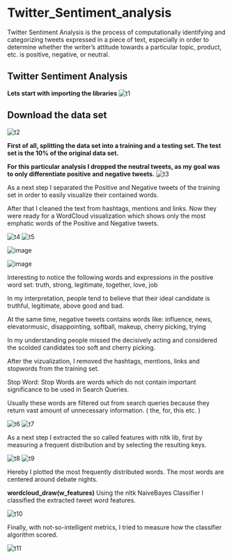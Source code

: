 # Twitter_Sentiment_analysis
Twitter Sentiment Analysis is the process of computationally identifying and categorizing tweets expressed in a piece of text, especially in order to determine whether the writer’s attitude towards a particular topic, product, etc. is positive, negative, or neutral.

## Twitter Sentiment Analysis

**Lets start with importing the libraries**
![t1](https://user-images.githubusercontent.com/95492893/144718252-bf442964-e5f1-42ac-b400-8d9649cfc80a.PNG)

## Download the data set

![t2](https://user-images.githubusercontent.com/95492893/144718280-c3e713c9-7918-4df6-9cd4-3d673ebd8230.PNG)

**First of all, splitting the data set into a training and a testing set. The test set is the 10% of the original data set.**

**For this particular analysis I dropped the neutral tweets, as my goal was to only differentiate positive and negative tweets.**
![t3](https://user-images.githubusercontent.com/95492893/144718324-22c0ae7b-a806-4152-8c21-174095666fb3.PNG)

As a next step I separated the Positive and Negative tweets of the training set in order to easily visualize their contained words.

After that I cleaned the text from hashtags, mentions and links. Now they were ready for a WordCloud visualization which shows only the most emphatic words of the Positive and Negative tweets.

![t4](https://user-images.githubusercontent.com/95492893/144718375-a892ecaf-7828-4f22-8f36-bec8d3b9ab19.PNG)
![t5](https://user-images.githubusercontent.com/95492893/144718405-adac097b-0781-4b22-83cd-ba742627c1e3.PNG)

![image](https://user-images.githubusercontent.com/95492893/144718413-0067b4b3-009e-4ff4-9551-9352ec0009b2.png)

![image](https://user-images.githubusercontent.com/95492893/144718422-b95755b2-300f-4dbf-ad70-ef9ab37378e4.png)

Interesting to notice the following words and expressions in the positive word set: truth, strong, legitimate, together, love, job

In my interpretation, people tend to believe that their ideal candidate is truthful, legitimate, above good and bad.

At the same time, negative tweets contains words like: influence, news, elevatormusic, disappointing, softball, makeup, cherry picking, trying

In my understanding people missed the decisively acting and considered the scolded candidates too soft and cherry picking.

After the vizualization, I removed the hashtags, mentions, links and stopwords from the training set.


Stop Word: Stop Words are words which do not contain important significance to be used in Search Queries.

Usually these words are filtered out from search queries because they return vast amount of unnecessary information. ( the, for, this etc. )

![t6](https://user-images.githubusercontent.com/95492893/144718483-5bf72c5e-22ed-4486-8c00-019b6930ff14.PNG)
![t7](https://user-images.githubusercontent.com/95492893/144718538-2adf44c7-5393-4d14-bd42-6977640f6590.PNG)

As a next step I extracted the so called features with nltk lib, first by measuring a frequent distribution and by selecting the resulting keys.

![t8](https://user-images.githubusercontent.com/95492893/144718581-0bdc07d4-0894-4dc9-b894-345b20b5288a.PNG)
![t9](https://user-images.githubusercontent.com/95492893/144718612-00ee48e2-48a3-44ff-84af-e0a35cec5691.PNG)

Hereby I plotted the most frequently distributed words. The most words are centered around debate nights.

**wordcloud_draw(w_features)**
Using the nltk NaiveBayes Classifier I classified the extracted tweet word features.

![t10](https://user-images.githubusercontent.com/95492893/144718708-2829da48-3dc7-4d64-a7d7-5b82033d6fea.PNG)

Finally, with not-so-intelligent metrics, I tried to measure how the classifier algorithm scored.

![t11](https://user-images.githubusercontent.com/95492893/144718755-d771a16a-97c3-43fe-a0e2-382629fe8d38.PNG)











